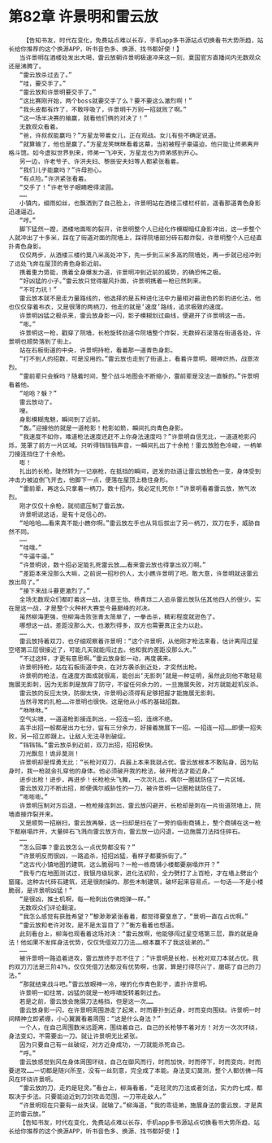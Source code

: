 # 第82章 许景明和雷云放
        【告知书友，时代在变化，免费站点难以长存，手机app多书源站点切换看书大势所趋，站长给你推荐的这个换源APP，听书音色多、换源、找书都好使！】
       当许景明在酒楼处发出大喝，雷云放朝许景明极速冲来这一刻，夏国官方直播间内无数观众还是沸腾了。
       “雷云放杀过去了。”
       “哇，要交手了。”
       “雷云放和许景明要交手了。”
       “这比赛刚开始，两个boss就要交手了么？要不要这么激烈啊！”
       “我头皮都有炸了，不敢呼吸了，许景明千万别一招就败了啊。”
       “这一场半决赛的输赢，就看他们俩的对决了！”
       无数观众看着。
       “爸，许叔叔能赢吗？”方星龙带着女儿，正在观战。女儿有些不确定说道。
       “就算输了，他也是赢了。”方星龙笑眯眯看着这幕，当初被程子豪逼迫，他只能让师弟离开格斗馆。如今虚拟世界到来，师弟一飞冲天，方星龙也为师弟感到开心。
       另一边，许老爷子、许洪夫妇、黎辰安夫妇等人都紧张看着。
       “我们儿子能赢吗？”许母担心。
       “有点险。”许洪紧张看着。
       “交手了！”许老爷子眼睛瞪得滚圆。
       ……
       小镇内，细雨如丝，也飘洒到了自己脸上，许景明站在酒楼三楼栏杆前，遥看那道青色身影迅速逼近。
       “哼。”
       脚下猛然一蹬，酒楼地面嘭的裂开，许景明整个人已经化作模糊暗红身影冲出，这一步整个人就冲出了十多米，踩在了街道对面的院墙上，踩得院墙部分砖石都炸裂，许景明整个人已经直扑青色身影。
       仅仅两步，从酒楼三楼约莫八米高处冲下，先一步到三米多高的院墙处，再一步就已经冲到了远处飞奔在屋顶的青色身影近前。
       携着重力势能，携着全身爆发力道，许景明冲到近前的威势，的确恐怖之极。
       “好凶猛的小子。”雷云放只觉得腥风扑面，许景明携着一枪已然刺来。
       “不可力抗！”
       雷云放本就不是走力量路线的，他选择的是五种进化法中力量相对最逊色的影豹进化法，他也仅仅穿着布衣，又是很薄的两柄刀，他走的就是‘速度’路线，追求极致的速度。
       许景明凶猛之极杀来，雷云放身影一闪，影子模糊划过曲线，便避开了许景明这一击。
       “嘭。”
       许景明这一枪，戳穿了院墙，长枪旋转劲道令院墙整个炸裂，无数碎石滚落在街道各处，许景明也顺势落到了街上。
       站在石板街道的中央，许景明持枪，看着那一道青色身影。
       “打不到人的招数，可是没用的。”雷云放也走到了街道上，看着许景明，眼神炽热，战意浓烈。
       “雷前辈只会躲吗？随着时间，整个战斗地图会不断缩小，雷前辈是没法一直躲的。”许景明看着他。
       “哈哈？躲？”
       雷云放动了。
       嗖。
       身影模糊鬼魅，瞬间到了近前。
       “轰。”迎接他的就是一道枪影！枪影如箭，瞬间扎向青色身影。
       “我速度不如你，难道枪法速度还赶不上你身法速度吗？”许景明自信无比，一道道枪影闪烁，笼罩了前方一片区域。只听得铛铛铛声音，一瞬间扎出了十余枪！雷云放脸色冷峻，一柄单刀接连挡住了十余枪。
       嘭！
       扎出的长枪，陡然转为一记崩枪，在抵挡的瞬间，迸发的劲道让雷云放脸色一变，身体受到冲击力被迫倒飞开去，他脚下一点，便落在屋顶上稳住身形。
       “雷前辈，再这么只拿着一柄刀，数十招内，我必定扎死你！”许景明看着雷云放，煞气浓烈。
       刚才仅仅十余枪，就彻底压制了雷云放。
       许景明说这话，是有十足信心的。
       “哈哈哈……看来真不能小瞧你啊。”雷云放左手也从背后拔出了另一柄刀，双刀在手，威胁自然不同。
       ……
       “哇哦。”
       “牛逼牛逼。”
       “许景明说，数十招必定能扎死雷云放……看来雷云放也得拿出双刀啊。”
       “差距本来没那么大嘛，之前说一招秒的人，太小瞧许景明了吧。敢大意，许景明就送雷云放出局了。”
       “接下来战斗要更激烈了。”
       全场无数观众们都盯着这一战，注意王怡、杨青烁二人追杀雷云放队伍其他四人的很少。实在是这一战，才是整个火种杯大赛至今最巅峰的对决。
       虽然柳海更强，但柳海击败张青太简单了，一拳击杀，精彩程度就逊色了。
       哪想这一战，差距没那么大，也激烈得多，双方也需要真正全力以赴。
       ……
       雷云放持着双刀，也仔细观察着许景明：“这个许景明，从他刚才枪法来看，估计离闯过星空塔第三层很接近了，可能几天就能闯过去。他和我的差距没那么大。”
       “不过这样，才更有意思啊。”雷云放身影一动，再度袭来。
       许景明持枪，站在石板街道中央，在对方袭杀到近处，才突然出枪。
       许景明的枪法，在速度方面成就很高，能创出‘无影刺’就是一种证明，虽然此刻他不敢轻易施展无影刺，因为无影刺是放弃了防守，不留任何余力的，一旦施展失败，对方就能趁机反杀。
       雷云放的反应太快，防御太快，许景明必须得有足够把握才能施展无影刺。
       当然寻常的扎枪……许景明也很快。这是他从小练的基础招数。
       “咻咻咻。”
       空气尖啸，一道道枪影接连刺出，一招连一招，连绵不绝。
       高手出招一般都是出力七分，留有三分余力，好接着施展下一招。一招连一招……即便一招失败，另一招立即跟上。让敌人无法寻到破绽。
       “铛铛铛。”雷云放杀到近前，双刀出招，招招极快。
       刀光飘忽！诡异莫测！
       许景明却是悍勇无比：“长枪对双刀，兵器上本来我就占优。雷云放根本不敢贴身，因为贴身时，我一枪就会扎穿他的身体。他必须破开我的枪法，破开枪法才能近身。”
       进步出枪！进步，再进步！长枪枪头飞舞，一次次扎出，偶尔一圈就防住了一片区域。
       雷云放双刀不断出招，即便偶尔威胁性的一刀，被许景明一记圈枪就防住了。
       “嘭嘭嘭。”
       许景明压制对方后退，一枪枪接连刺出，雷云放闪避开，长枪却是刺在一片街道院墙上，院墙直接炸裂开来。
       又是顺势一招崩扫，雷云放再躲，这一扫却是扫在了一旁的临街商铺上，整个商铺在这一枪下都崩塌炸开，大量碎石飞溅向雷云放方向，雷云放一边闪退，一边施展刀法挡住碎石。
       ……
       “怎么回事？雷云放怎么一点优势都没有？”
       “许景明反而很凶，一路追杀，招招凶猛，看样子都要拆街了。”
       “这古代小镇地图的建筑，这么脆弱吗？一枪一栋商铺小楼都要崩塌炸开？”
       “我专门在地图测试过，我银月级玩家，进化法初阶，全力劈打了上百枪，才在墙上劈出个窟窿。这种古代砖石建筑，还是很耐操的。那些木制建筑，破坏起来容易点。一句话——不是小楼脆弱，是许景明凶猛！”
       “是很凶，推土机啊，每一枪刺出仿佛炮弹一样。”
       无数观众们评论翻滚。
       “我怎么感觉有获胜希望？”黎渺渺紧张看着，都觉得要窒息了，“景明一直在占优啊。”
       “雷云放和老许对攻，是不是太盲目了？”衡方看着也想道。
       此刻看台上，柳海也观看着这场对决：“雷云放啊，他能够闯过星空塔第三层，靠的就是身法！他如果不发挥身法优势，仅仅凭借双刀刀法……根本赢不了我这徒弟的。”
       ……
       被许景明一路追着进攻，雷云放终于忍不住了：“许景明是长枪，长枪对双刀本就占优。我的双刀刀法是三阶47%，仅仅凭借刀法都没有优势啊，也罢，算是打得尽兴了，磨砺了自己的刀法。”
       “那就结束战斗吧。”雷云放眼神一冷，嗖的化作青色影子，直扑许景明。
       许景明一如往常，凶猛的就是一枪呼啸旋转着刺过去。
       若是之前，雷云放会施展刀法格挡，但是这一次……
       雷云放身影一闪，在许景明周围游走了起来，时而要扑到近身，时而变向围绕。许景明一时间精神立即紧绷，小心翼翼看着周围：“这是什么身法？”
       一个人，在自己周围数米远距离，围绕着自己，自己的长枪够不着对方！对方一次次环绕，身法变幻，不需要出一刀。就让许景明无比紧张。
       因为只要自己有一丝破绽，对方近身成功，一刀就能杀死自己。
       “呼。”
       雷云放感觉到风在身体周围环绕，自己在御风而行，时而加快，时而停下，时而变向，时而要进攻……一切都是随兴所至，没有一丝刻意，完全成了本能。身法变幻莫测，整个人都仿佛一阵风在环绕许景明。
       “雷云放的刀，走的是轻灵。”看台上，柳海看着，“走轻灵的刀法或者剑法，实力的七成，都取决于步法。只要能迫近到刀剑攻击范围，一刀带走敌人。”
       “许景明现在只要有一丝失误，就输了。”柳海道，“我的乖徒弟，施展身法的雷云放，才是真正的雷云放。”
       【告知书友，时代在变化，免费站点难以长存，手机app多书源站点切换看书大势所趋，站长给你推荐的这个换源APP，听书音色多、换源、找书都好使！】